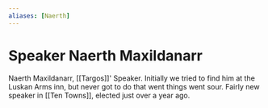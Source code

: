 ```yaml
---
aliases: [Naerth]
---
```

# Speaker Naerth Maxildanarr

Naerth Maxildanarr, [[Targos]]' Speaker. Initially we tried to find him at the Luskan Arms inn, but never got to do that went things went sour. Fairly new speaker in [[Ten Towns]], elected just over a year ago.